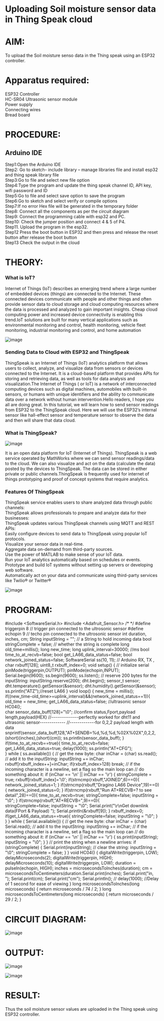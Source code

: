 # Uploading Soil moisture sensor data in Thing Speak cloud

# AIM:
To upload the Soil moisture senso data in the Thing speak using an ESP32 controller.

# Apparatus required:
ESP32 Controller  </br>
HC-SR04 Ultrasonic sensor module </br>
Power supply </br>
Connecting wires </br>
Bread board </br>

# PROCEDURE:
## Arduino IDE
Step1:Open the Arduino IDE </br>
Step2: Go to sketch- include library – manage libraries file and install esp32 and thing speak library file </br>
Step3:Go to file and select new file option </br>
Step4:Type the program and update the thing speak channel ID, API key, wifi password and ID </br>
Step5:Go to file and select save option to save the program </br>
Step6:Go to sketch and select verify or compile options </br>
Step7:If no error Hex file will be generated in the temporary folder </br>
Step8: Connect all the components as per the circuit diagram </br>
Step9: Connect the programming cable with esp32 and PC.  </br>
Step10: Check the jumper position and connect 4 & 5 of P4.  </br>
Step11. Upload the program in the esp32. </br>
Step12 Press the boot button in ESP32 and then press and release the reset button after release the boot button </br>
Step13 Check the output in the cloud </br>

# THEORY:

### What is IoT?

Internet of Things (IoT) describes an emerging trend where a large number of embedded devices (things) are connected to the Internet. These connected devices communicate with people and other things and often provide sensor data to cloud storage and cloud computing resources where the data is processed and analyzed to gain important insights. Cheap cloud computing power and increased device connectivity is enabling this trend.IoT solutions are built for many vertical applications such as environmental monitoring and control, health monitoring, vehicle fleet monitoring, industrial monitoring and control, and home automation

![image](https://user-images.githubusercontent.com/71547910/235334044-c01d4261-d46f-4f62-b07f-72a7b6fce5d5.png)

### Sending Data to Cloud with ESP32 and ThingSpeak

ThingSpeak is an Internet of Things (IoT) analytics platform that allows users to collect, analyze, and visualize data from sensors or devices connected to the Internet. It is a cloud-based platform that provides APIs for storing and retrieving data, as well as tools for data analysis and visualization.The Internet of Things ( or IoT) is a network of interconnected computing devices such as digital machines, automobiles with built-in sensors, or humans with unique identifiers and the ability to communicate data over a network without human intervention.Hello readers, I hope you all are doing great. In this tutorial, we will learn how to send sensor readings from ESP32 to the ThingSpeak cloud. Here we will use the ESP32’s internal sensor like hall-effect sensor and temperature sensor to observe the data and then will share that data cloud.

### What is ThingSpeak?

![image](https://user-images.githubusercontent.com/71547910/235333909-29d2e831-9fe5-4afd-b18d-f1e5d2e32518.png)

It is an open data platform for IoT (Internet of Things). ThingSpeak is a web service operated by MathWorks where we can send sensor readings/data to the cloud. We can also visualize and act on the data (calculate the data) posted by the devices to ThingSpeak. The data can be stored in either private or public channels.ThingSpeak is frequently used for internet of things prototyping and proof of concept systems that require analytics.

### Features Of ThingSpeak

ThingSpeak service enables users to share analyzed data through public channels: </br>
ThingSpeak allows professionals to prepare and analyze data for their businesses: </br>
ThingSpeak updates various ThingSpeak channels using MQTT and REST APIs: </br>
Easily configure devices to send data to ThingSpeak using popular IoT protocols. </br>
Visualize your sensor data in real-time. </br>
Aggregate data on-demand from third-party sources. </br>
Use the power of MATLAB to make sense of your IoT data. </br>
Run your IoT analytics automatically based on schedules or events. </br>
Prototype and build IoT systems without setting up servers or developing web software.</br>
Automatically act on your data and communicate using third-party services like Twilio® or Twitter®</br>

![image](https://user-images.githubusercontent.com/71547910/235334056-3ba9579f-2f62-43b1-a714-8fde6cf9ef32.png)


# PROGRAM:
#include <SoftwareSerial.h>
  #include <Adafruit_Sensor.h>
/*
  */
    #define triggerpin 8                 // trigger pin connected to the ultrosonic sensor 
       #define echopin 9                   // techo pin connected to the ultrosonic sensor 
      int duration, inches, cm;
        String inputString = "";         // a String to hold incoming data
        bool stringComplete = false;     // whether the string is complete
         long old_time=millis();
         long new_time;
         long uplink_interval=30000;      //ms
         bool time_to_at_recvb=false;
         bool get_LA66_data_status=false;
         bool network_joined_status=false;
         SoftwareSerial ss(10, 11);       // Arduino RX, TX ,
       char rxbuff[128];
         uint8_t rxbuff_index=0;
       void setup() {
        // initialize serial
        pinMode(triggerpin,OUTPUT);
        pinMode(echopin,INPUT);
        Serial.begin(9600);
       ss.begin(9600);
        ss.listen();
        // reserve 200 bytes for the inputString:
       inputString.reserve(200);
       dht.begin();
        sensor_t sensor;
       dht.temperature().getSensor(&sensor);
       dht.humidity().getSensor(&sensor);
      ss.println("ATZ");//reset LA66
       }
    void loop() {
    new_time = millis();
    if((new_time-old_time>=uplink_interval)&&(network_joined_status==1)){
    old_time = new_time;
    get_LA66_data_status=false;
    //ultrasonic sensor
   HC04();    
      char sensor_data_buff[128]="\0";
      //confirm status,Fport,payload length,payload(HEX)
      //--------------perfectly worked for dht11 and ultrasonic sensor-------------
         //-------------for 0,2,2 payload length with data 
           snprintf(sensor_data_buff,128,"AT+SENDB=%d,%d,%d,%02X%02X",0,2,2,(short)(inches),(short)(cm));
         ss.println(sensor_data_buff);
        }
     if(time_to_at_recvb==true){
        time_to_at_recvb=false;
     get_LA66_data_status=true;
       delay(1000);
ss.println("AT+CFG");    
  }
while ( ss.available()) {
// get the new byte:
char inChar = (char) ss.read();
// add it to the inputString:
inputString += inChar;
rxbuff[rxbuff_index++]=inChar;
if(rxbuff_index>128)
break;
// if the incoming character is a newline, set a flag so the main loop can
// do something about it:
if (inChar == '\n' || inChar == '\r') {
  stringComplete = true;
  rxbuff[rxbuff_index]='\0';
  if(strncmp(rxbuff,"JOINED",6)==0){
    network_joined_status=1;
  }
  if(strncmp(rxbuff,"Dragino LA66 Device",19)==0){
    network_joined_status=0;
  }
  if(strncmp(rxbuff,"Run AT+RECVB=? to see detail",28)==0){
    time_to_at_recvb=true;
    stringComplete=false;
    inputString = "\0";
  }
  if(strncmp(rxbuff,"AT+RECVB=",9)==0){       
    stringComplete=false;
    inputString = "\0";
    Serial.print("\r\nGet downlink data(FPort & Payload) ");
    Serial.println(&rxbuff[9]);
  }
  rxbuff_index=0;
  if(get_LA66_data_status==true){
    stringComplete=false;
    inputString = "\0";
  }
  }
  }
   while ( Serial.available()) {
// get the new byte:
char inChar = (char) Serial.read();
// add it to the inputString:
inputString += inChar;
// if the incoming character is a newline, set a flag so the main loop can
// do something about it:
if (inChar == '\n' || inChar == '\r') {
  ss.print(inputString);
  inputString = "\0";
   }
 }
 // print the string when a newline arrives:
 if (stringComplete) {
Serial.print(inputString);
// clear the string:
inputString = "\0";
stringComplete = false;
 }
}
  void HC04()
 {
    digitalWrite(triggerpin, LOW);
     delayMicroseconds(2);
     digitalWrite(triggerpin, HIGH);
      delayMicroseconds(10);
     digitalWrite(triggerpin, LOW);
     duration = pulseIn(echopin, HIGH);
     inches = microsecondsToInches(duration);
     cm = microsecondsToCentimeters(duration.Serial.print(inches);
    Serial.print("in, ");
    Serial.print(cm);
    Serial.print("cm");
    Serial.println();
  //  delay(1000); //Delay of 1 second for ease of viewing
   }
long microsecondsToInches(long microseconds) {
  return microseconds / 74 / 2;
  }
long microsecondsToCentimeters(long microseconds) {
   return microseconds / 29 / 2;
    }

# CIRCUIT DIAGRAM:
![image](https://github.com/21004698/Soil-moisture-monitoring-using-Thing-speak/assets/113590268/d18c2599-cdeb-4f58-991b-f882cc48cc2b)


# OUTPUT:

![image](https://github.com/21004698/Soil-moisture-monitoring-using-Thing-speak/assets/113590268/cbe2fb80-6601-4cd6-b47a-d76f193770ac)

![image](https://github.com/21004698/Soil-moisture-monitoring-using-Thing-speak/assets/113590268/5aef2833-25a6-47d2-ad6f-b25d7048ac80)

# RESULT:
Thus the soil moisture sensor values are uploaded in the Thing speak using ESP32 controller.

